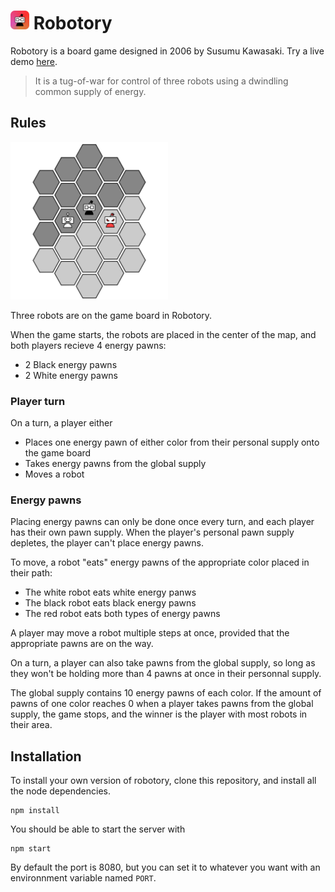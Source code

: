 # <img src="public/images/icon1024.png" width="30"> Robotory

Robotory is a board game designed in 2006 by Susumu Kawasaki. Try a live demo [here](http://robotory.herokuapp.com).
> It is a tug-of-war for control of three robots using a dwindling common supply of energy.

## Rules
<img src="images/board.png" width="50%">

Three robots are on the game board in Robotory. 

When the game starts, the robots are placed in the center of the map, and both players recieve 4 energy pawns:
* 2 Black energy pawns
* 2 White energy pawns


### Player turn
On a turn, a player either
* Places one energy pawn of either color from their personal supply onto the game board
* Takes energy pawns from the global supply
* Moves a robot

### Energy pawns

Placing energy pawns can only be done once every turn, and each player has their own pawn supply. When the player's personal pawn supply depletes, the player can't place energy pawns.

To move, a robot "eats" energy pawns of the appropriate color placed in their path:
* The white robot eats white energy panws
* The black robot eats black energy pawns
* The red robot eats both types of energy pawns

A player may move a robot multiple steps at once, provided that the appropriate pawns are on the way.

On a turn, a player can also take pawns from the global supply, so long as they won't be holding more than 4 pawns at once in their personnal supply.

The global supply contains 10 energy pawns of each color. If the amount of pawns of one color reaches 0 when a player takes pawns from the global supply, the game stops, and the winner is the player with most robots in their area.

## Installation

To install your own version of robotory, clone this repository, and install all the node dependencies.

```
npm install
```
You should be able to start the server with 
```
npm start
```
By default the port is 8080, but you can set it to whatever you want with an environnment variable named `PORT`.